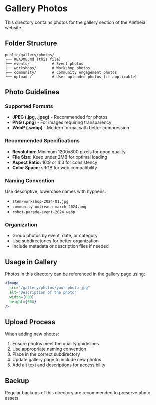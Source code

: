 # Gallery Photos

This directory contains photos for the gallery section of the Aletheia website.

## Folder Structure

```
public/gallery/photos/
├── README.md (this file)
├── events/          # Event photos
├── workshops/       # Workshop photos  
├── community/       # Community engagement photos
└── uploads/         # User uploaded photos (if applicable)
```

## Photo Guidelines

### Supported Formats
- **JPEG (.jpg, .jpeg)** - Recommended for photos
- **PNG (.png)** - For images requiring transparency
- **WebP (.webp)** - Modern format with better compression

### Recommended Specifications
- **Resolution:** Minimum 1200x800 pixels for good quality
- **File Size:** Keep under 2MB for optimal loading
- **Aspect Ratio:** 16:9 or 4:3 for consistency
- **Color Space:** sRGB for web compatibility

### Naming Convention
Use descriptive, lowercase names with hyphens:
- `stem-workshop-2024-01.jpg`
- `community-outreach-march-2024.png`
- `robot-parade-event-2024.webp`

### Organization
- Group photos by event, date, or category
- Use subdirectories for better organization
- Include metadata or description files if needed

## Usage in Gallery

Photos in this directory can be referenced in the gallery page using:
```jsx
<Image 
  src="/gallery/photos/your-photo.jpg"
  alt="Description of the photo"
  width={800}
  height={600}
/>
```

## Upload Process

When adding new photos:
1. Ensure photos meet the quality guidelines
2. Use appropriate naming convention
3. Place in the correct subdirectory
4. Update gallery page to include new photos
5. Add alt text and descriptions for accessibility

## Backup

Regular backups of this directory are recommended to preserve photo assets. 